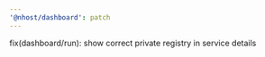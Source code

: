 ```yaml
---
'@nhost/dashboard': patch
---
```


fix(dashboard/run): show correct private registry in service details
